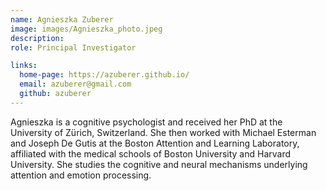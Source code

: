 ```yaml
---
name: Agnieszka Zuberer
image: images/Agnieszka_photo.jpeg
description: 
role: Principal Investigator

links:
  home-page: https://azuberer.github.io/
  email: azuberer@gmail.com
  github: azuberer
---
```


Agnieszka is a cognitive psychologist and received her PhD at the University of Zürich, Switzerland. She then worked with Michael Esterman and Joseph De Gutis at the Boston Attention and Learning Laboratory, affiliated with the medical schools of Boston University and Harvard University. She studies the cognitive and neural mechanisms underlying attention and emotion processing. 
